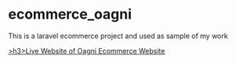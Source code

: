 # ecommerce_oagni
This is a laravel ecommerce project and used as sample of my work

<a href="https://ecommerce.rana.meranaint.com/">>h3>Live Website of Oagni Ecommerce Website</h3></a>
